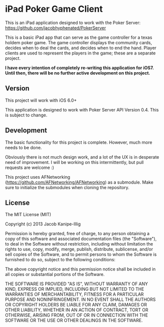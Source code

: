 iPad Poker Game Client
====

This is an iPad application designed to work with the Poker Server: https://github.com/jacobhyphenated/PokerServer

This is a basic iPad app that can serve as the game controller for a texas holdem poker game.  The game controller displays the community cards, decides when to deal the cards, and decides when to end the hand.  Player clients are used to represent the players in the game; these are a separate project.

**I have every intention of completely re-writing this application for iOS7. Until then, there will be no further active development on this project.**

Version
----
This project will work with iOS 6.0+

This application is designed to work with Poker Server API Version 0.4. This is subject to change.

Development
----
The basic functionality for this project is complete.  However, much more needs to be done.

Obviously there is not much design work, and a lot of the UX is in desperate need of improvement.  I will be working on this intermittently, but pull requests are welcome :)

This project uses AFNetworking (https://github.com/AFNetworking/AFNetworking) as a submodule.  Make sure to initialize the submodules when cloning the repository.

License
---
The MIT License (MIT)

Copyright (c) 2013 Jacob Kanipe-Illig

Permission is hereby granted, free of charge, to any person obtaining a copy of this software and associated documentation files (the "Software"), to deal in the Software without restriction, including without limitation the rights to use, copy, modify, merge, publish, distribute, sublicense, and/or sell copies of the Software, and to permit persons to whom the Software is furnished to do so, subject to the following conditions:

The above copyright notice and this permission notice shall be included in all copies or substantial portions of the Software.

THE SOFTWARE IS PROVIDED "AS IS", WITHOUT WARRANTY OF ANY KIND, EXPRESS OR IMPLIED, INCLUDING BUT NOT LIMITED TO THE WARRANTIES OF MERCHANTABILITY, FITNESS FOR A PARTICULAR PURPOSE AND NONINFRINGEMENT. IN NO EVENT SHALL THE AUTHORS OR COPYRIGHT HOLDERS BE LIABLE FOR ANY CLAIM, DAMAGES OR OTHER LIABILITY, WHETHER IN AN ACTION OF CONTRACT, TORT OR OTHERWISE, ARISING FROM, OUT OF OR IN CONNECTION WITH THE SOFTWARE OR THE USE OR OTHER DEALINGS IN THE SOFTWARE.
